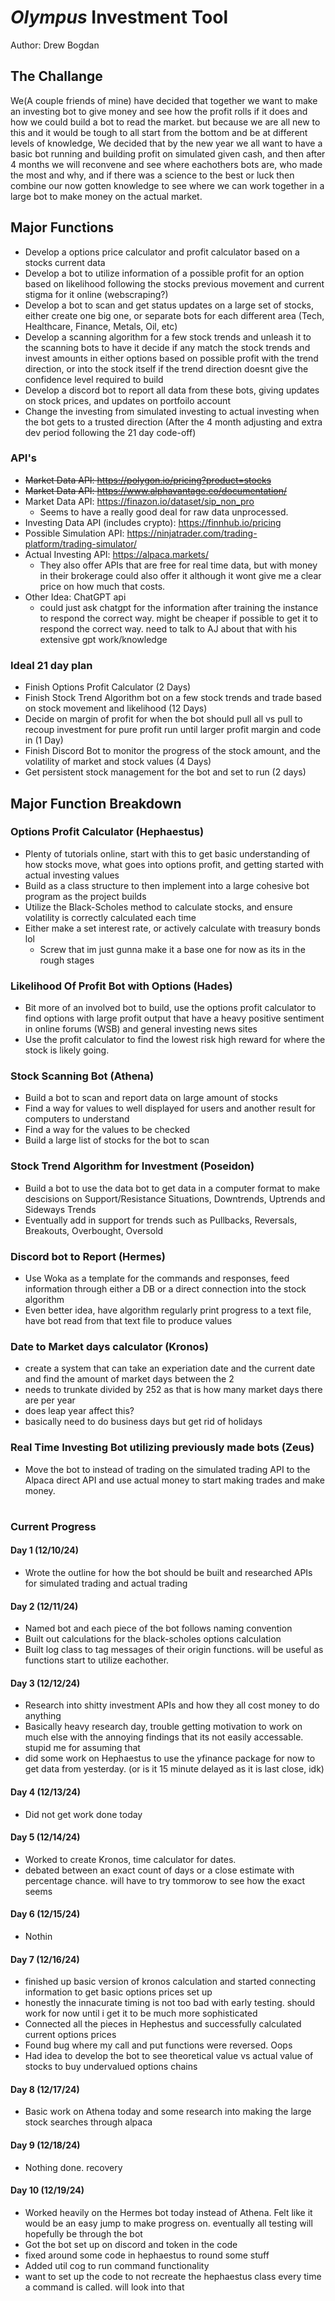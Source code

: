 # *Olympus* Investment Tool
Author: Drew Bogdan
## The Challange
We(A couple friends of mine) have decided that together we want to make an investing bot to give money and see how the profit rolls if it does and how we could build a bot to read the market. but because we are all new to this and it would be tough to all start from the bottom and be at different levels of knowledge, We decided that by the new year we all want to have a basic bot running and building profit on simulated given cash, and then after 4 months we will reconvene and see where eachothers bots are, who made the most and why, and if there was a science to the best or luck then combine our now gotten knowledge to see where we can work together in a large bot to make money on the actual market. 

## Major Functions
- Develop a options price calculator and profit calculator based on a stocks current data
- Develop a bot to utilize information of a possible profit for an option based on likelihood following the stocks previous movement and current stigma for it online (webscraping?)
- Develop a bot to scan and get status updates on a large set of stocks, either create one big one, or separate bots for each different area (Tech, Healthcare, Finance, Metals, Oil, etc)
- Develop a scanning algorithm for a few stock trends and unleash it to the scanning bots to have it decide if any match the stock trends and invest amounts in either options based on possible profit with the trend direction, or into the stock itself if the trend direction doesnt give the confidence level required to build
- Develop a discord bot to report all data from these bots, giving updates on stock prices, and updates on portfoilo account
- Change the investing from simulated investing to actual investing when the bot gets to a trusted direction (After the 4 month adjusting and extra dev period following the 21 day code-off)


### API's
- ~~Market Data API: https://polygon.io/pricing?product=stocks~~
- ~~Market Data API: https://www.alphavantage.co/documentation/~~
- Market Data API: https://finazon.io/dataset/sip_non_pro
  - Seems to have a really good deal for raw data unprocessed. 
- Investing Data API (includes crypto): https://finnhub.io/pricing
- Possible Simulation API: https://ninjatrader.com/trading-platform/trading-simulator/
- Actual Investing API: https://alpaca.markets/
  - They also offer APIs that are free for real time data, but with money in their brokerage could also offer it although it wont give me a clear price on how much that costs. 
- Other Idea: ChatGPT api
  - could just ask chatgpt for the information after training the instance to respond the correct way. might be cheaper if possible to get it to respond the correct way. need to talk to AJ about that with his extensive gpt work/knowledge


### Ideal 21 day plan
- Finish Options Profit Calculator (2 Days)
- Finish Stock Trend Algorithm bot on a few stock trends and trade based on stock movement and likelihood (12 Days)
- Decide on margin of profit for when the bot should pull all vs pull to recoup investment for pure profit run until larger profit margin and code in (1 Day)
- Finish Discord Bot to monitor the progress of the stock amount, and the volatility of market and stock values (4 Days)
- Get persistent stock management for the bot and set to run (2 days)

## Major Function Breakdown

### Options Profit Calculator (Hephaestus)
- Plenty of tutorials online, start with this to get basic understanding of how stocks move, what goes into options profit, and getting started with actual investing values
- Build as a class structure to then implement into a large cohesive bot program as the project builds
- Utilize the Black-Scholes method to calculate stocks, and ensure volatility is correctly calculated each time
- Either make a set interest rate, or actively calculate with treasury bonds lol
  - Screw that im just gunna make it a base one for now as its in the rough stages

### Likelihood Of Profit Bot with Options (Hades)
- Bit more of an involved bot to build, use the options profit calculator to find options with large profit output that have a heavy positive sentiment in online forums (WSB) and general investing news sites
- Use the profit calculator to find the lowest risk high reward for where the stock is likely going.

### Stock Scanning Bot (Athena)
- Build a bot to scan and report data on large amount of stocks
- Find a way for values to well displayed for users and another result for computers to understand
- Find a way for the values to be checked
- Build a large list of stocks for the bot to scan

### Stock Trend Algorithm for Investment (Poseidon)
- Build a bot to use the data bot to get data in a computer format to make descisions on Support/Resistance Situations, Downtrends, Uptrends and Sideways Trends
- Eventually add in support for trends such as Pullbacks, Reversals, Breakouts, Overbought, Oversold

### Discord bot to Report (Hermes)
- Use Woka as a template for the commands and responses, feed information through either a DB or a direct connection into the stock algorithm
- Even better idea, have algorithm regularly print progress to a text file, have bot read from that text file to produce values

### Date to Market days calculator (Kronos)
- create a system that can take an experiation date and the current date and find the amount of market days between the 2
- needs to trunkate divided by 252 as that is how many market days there are per year
- does leap year affect this?
- basically need to do business days but get rid of holidays

### Real Time Investing Bot utilizing previously made bots (Zeus)
- Move the bot to instead of trading on the simulated trading API to the Alpaca direct API and use actual money to start making trades and make money. 

#
### Current Progress
#### Day 1 (12/10/24)
- Wrote the outline for how the bot should be built and researched APIs for simulated trading and actual trading

#### Day 2 (12/11/24)
- Named bot and each piece of the bot follows naming convention
- Built out calculations for the black-scholes options calculation
- Built log class to tag messages of their origin functions. will be useful as functions start to utilize eachother.

#### Day 3 (12/12/24)
- Research into shitty investment APIs and how they all cost money to do anything
- Basically heavy research day, trouble getting motivation to work on much else with the annoying findings that its not easily accessable. stupid me for assuming that
- did some work on Hephaestus to use the yfinance package for now to get data from yesterday. (or is it 15 minute delayed as it is last close, idk)

#### Day 4 (12/13/24)
- Did not get work done today

#### Day 5 (12/14/24)
- Worked to create Kronos, time calculator for dates. 
- debated between an exact count of days or a close estimate with percentage chance. will have to try tommorow to see how the exact seems

#### Day 6 (12/15/24)
- Nothin

#### Day 7 (12/16/24)
- finished up basic version of kronos calculation and started connecting information to get basic options prices set up
- honestly the innacurate timing is not too bad with early testing. should work for now until i get it to be much more sophisticated
- Connected all the pieces in Hephestus and successfully calculated current options prices
- Found bug where my call and put functions were reversed. Oops
- Had idea to develop the bot to see theoretical value vs actual value of stocks to buy undervalued options chains

#### Day 8 (12/17/24)
- Basic work on Athena today and some research into making the large stock searches through alpaca

#### Day 9 (12/18/24)
- Nothing done. recovery

#### Day 10 (12/19/24)
- Worked heavily on the Hermes bot today instead of Athena. Felt like it would be an easy jump to make progress on. eventually all testing will hopefully be through the bot
- Got the bot set up on discord and token in the code
- fixed around some code in hephaestus to round some stuff
- Added util cog to run command functionality
- want to set up the code to not recreate the hephaestus class every time a command is called. will look into that